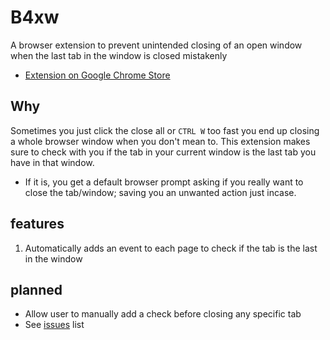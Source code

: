 # B4xw

A browser extension to prevent unintended closing of an open window when the last tab in the window is closed mistakenly

- [Extension on Google Chrome Store](https://chromewebstore.google.com/detail/before-closing-the-last-t/njncdcmlohakjhpcdbimfhndgkahlgfi?utm_source=chrome-ntp-icon)

## Why

Sometimes you just click the close all or `CTRL W` too fast you end up closing a whole browser window when you don't mean to. This extension makes sure to check with you if the tab in your current window is the last tab you have in that window.

- If it is, you get a default browser prompt asking if you really want to close the tab/window; saving you an unwanted action just incase.

## features

1. Automatically adds an event to each page to check if the tab is the last in the window

## planned

- Allow user to manually add a check before closing any specific tab
- See [issues](https://github.com/chrisenitan/b4xw/issues) list
